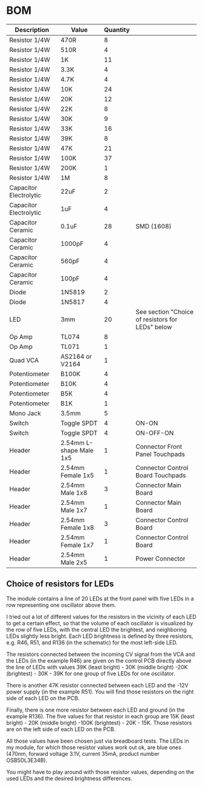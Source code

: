 # BOM

| Description | Value | Quantity | |
| --- | --- | --- | --- |
| Resistor 1/4W | 470R | 8 | |
| Resistor 1/4W | 510R | 4 | |
| Resistor 1/4W | 1K | 11 | |
| Resistor 1/4W | 3.3K | 4 | |
| Resistor 1/4W | 4.7K | 4 | |
| Resistor 1/4W | 10K | 24 | |
| Resistor 1/4W | 20K | 12 | |
| Resistor 1/4W | 22K | 8 | |
| Resistor 1/4W | 30K | 9 | |
| Resistor 1/4W | 33K | 16 | |
| Resistor 1/4W | 39K | 8 | |
| Resistor 1/4W | 47K | 21 | |
| Resistor 1/4W | 100K | 37 | |
| Resistor 1/4W | 200K | 1 | |
| Resistor 1/4W | 1M | 8 | |
| Capacitor Electrolytic | 22uF | 2 | |
| Capacitor Electrolytic | 1uF | 4 | |
| Capacitor Ceramic | 0.1uF | 28 | SMD (1608) |
| Capacitor Ceramic | 1000pF | 4 | |
| Capacitor Ceramic | 560pF | 4 | |
| Capacitor Ceramic | 100pF | 4 | |
| Diode | 1N5819 | 2 | |
| Diode | 1N5817 | 4 | |
| LED | 3mm | 20 | See section "Choice of resistors for LEDs" below |
| Op Amp | TL074 | 8 | |
| Op Amp | TL071 | 1 | |
| Quad VCA | AS2164 or V2164 | 1 | |
| Potentiometer | B100K | 4 | |
| Potentiometer | B10K | 4 | |
| Potentiometer | B5K | 4 | |
| Potentiometer | B1K | 1 | |
| Mono Jack | 3.5mm | 5 | |
| Switch | Toggle SPDT | 4 | ON-ON |
| Switch | Toggle SPDT | 4 | ON-OFF-ON |
| Header | 2.54mm L-shape Male 1x5 | 1 | Connector Front Panel Touchpads |
| Header | 2.54mm Female 1x5 | 1 | Connector Control Board Touchpads |
| Header | 2.54mm Male 1x8 | 3 | Connector Main Board |
| Header | 2.54mm Male 1x7 | 1 | Connector Main Board |
| Header | 2.54mm Female 1x8 | 3 | Connector Control Board |
| Header | 2.54mm Female 1x7 | 1 | Connector Control Board |
| Header | 2.54mm Male 2x5 | 1 | Power Connector |

## Choice of resistors for LEDs
The module contains a line of 20 LEDs at the front panel with five LEDs in a row representing one oscillator above them.

I tried out a lot of different values for the resistors in the vicinity of each LED to get a certain effect, so that the volume of each oscillator is visualized by the row of five LEDs, with the central LED the brightest, and neighboring LEDs slightly less bright. 
Each LED brightness is defined by three resistors, e.g. R46, R51, and R136 (in the schematic) for the most left-side LED.

The resistors connected between the incoming CV signal from the VCA and the LEDs (in the example R46) are given on the control PCB directly above the line of LEDs with values 39K (least bright) - 30K (middle bright) -20K (brightest) - 30K - 39K for one group of five LEDs for one oscillator.

There is another 47K resistor connected between each LED and the -12V power supply (in the example R51).
You will find those resistors on the right side of each LED on the PCB.

Finally, there is one more resistor between each LED and ground (in the example R136).
The five values for that resistor in each group are 15K (least bright) - 20K (middle bright) -100K (brightest) - 20K - 15K.
Those resistors are on the left side of each LED on the PCB.

All those values have been chosen just via breadboard tests.
The LEDs in my module, for which those resistor values work out ok, are blue ones (470nm, forward voltage 3.1V, current 35mA, product number OSB5DL3E34B).

You might have to play around with those resistor values, depending on the used LEDs and the desired brightness differences.

